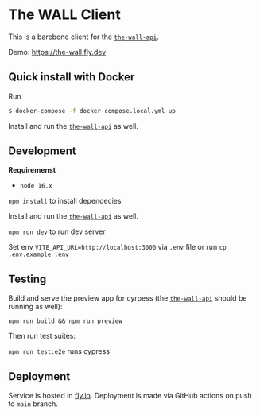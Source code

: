 # The WALL Client

This is a barebone client for the [`the-wall-api`](https://github.com/jmerilainen/the-wall-api).

Demo: https://the-wall.fly.dev
## Quick install with Docker

Run

```sh
$ docker-compose -f docker-compose.local.yml up
```

Install and run the [`the-wall-api`](https://github.com/jmerilainen/the-wall-api)
as well.

## Development

**Requiremenst**

- `node 16.x`

`npm install` to install dependecies

Install and run the [`the-wall-api`](https://github.com/jmerilainen/the-wall-api)
as well.

`npm run dev` to run dev server

Set env `VITE_API_URL=http://localhost:3000` via `.env` file or run `cp .env.example .env`

## Testing

Build and serve the preview app for cyrpess (the [`the-wall-api`](https://github.com/jmerilainen/the-wall-api) should be running as well):

`npm run build && npm run preview`

Then run test suites:

`npm run test:e2e` runs cypress

## Deployment

Service is hosted in [fly.io](https://fly.io). Deployment is made via GitHub actions on push to `main` branch.